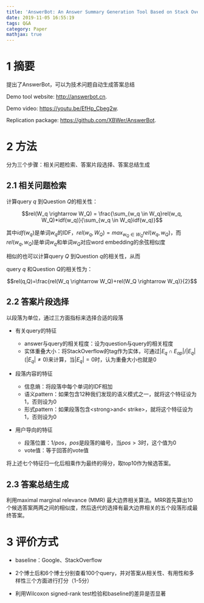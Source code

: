 ```yaml
---
title: 'AnswerBot: An Answer Summary Generation Tool Based on Stack Overflow'
date: 2019-11-05 16:55:19
tags: Q&A
category: Paper
mathjax: true
---
```


# 1 摘要

提出了AnswerBot，可以为技术问题自动生成答案总结

Demo tool website: http://answerbot.cn.

Demo video: https://youtu.be/EfHp_Cbeg2w.

Replication package: https://github.com/XBWer/AnswerBot.

# 2 方法

分为三个步骤：相关问题检索、答案片段选择、答案总结生成

## 2.1 相关问题检索

计算query $q$ 到Question $Q$的相关性：

$$rel(W_q \rightarrow W_Q) = \frac{\sum_{w_q \in W_q}rel(w_q, W_Q)*idf(w_q)}{\sum_{w_q \in W_q}idf(w_q)}$$

其中$idf(w_q)$是单词$w_q$的IDF，$rel(w_q, W_Q)=max_{w_Q \in W_Q}rel(w_q, w_Q)$，而$rel(w_q,w_Q)$是单词$w_q$和单词$w_Q$对应word embedding的余弦相似度

相似的也可以计算query $Q$ 到Question $q$的相关性，从而

query $q$ 和Question $Q$的相关性为：

$$rel(q,Q)=\frac{rel(W_q \rightarrow W_Q)+rel(W_Q \rightarrow W_q)}{2}$$

## 2.2 答案片段选择

以段落为单位，通过三方面指标来选择合适的段落

- 有关query的特征
  - answer与query的相关程度：设为question与query的相关程度
  - 实体重叠大小：将StackOverflow的tag作为实体，可通过$|E_q \cap E_{ap}| / |E_q|(|E_q| \neq 0)$来计算，当$|E_q| = 0$时，认为重叠大小也就是0

- 段落内容的特征
  - 信息熵：将段落中每个单词的IDF相加
  - 语义pattern：如果包含12种我们发现的语义模式之一，就将这个特征设为1，否则设为0
  - 形式pattern：如果段落包含\<strong\>and\< strike\>，就将这个特征设为1，否则设为0

- 用户导向的特征
  - 段落位置：$1/pos$，$pos$是段落的编号，当$pos>3$时，这个值为0
  - vote值：等于回答的vote值

将上述七个特征归一化后相乘作为最终的得分，取top10作为候选答案。

## 2.3 答案总结生成

利用maximal marginal relevance (MMR) 最大边界相关算法。MRR首先算出10个候选答案两两之间的相似度，然后迭代的选择有最大边界相关的五个段落形成最终答案。

# 3 评价方式

- baseline：Google、StackOverflow

- 2个博士后和6个博士分别查看100个query，并对答案从相关性、有用性和多样性三个方面进行打分（1-5分）

- 利用Wilcoxon signed-rank test检验和baseline的差异是否显著
